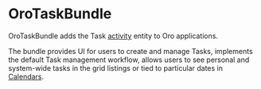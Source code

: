 # OroTaskBundle

OroTaskBundle adds the Task [activity](https://github.com/oroinc/platform/tree/master/src/Oro/Bundle/ActivityBundle) entity to Oro applications.

The bundle provides UI for users to create and manage Tasks, implements the default Task management workflow, allows users to see personal and system-wide tasks in the grid listings or tied to particular dates in [Calendars](https://github.com/oroinc/OroCalendarBundle).
